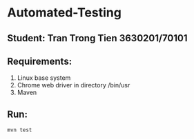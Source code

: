# Automated-Testing

## Student: Tran Trong Tien 3630201/70101
## Requirements: 
1. Linux base system
2. Chrome web driver in directory /bin/usr
3. Maven
## Run:

```
mvn test
```



